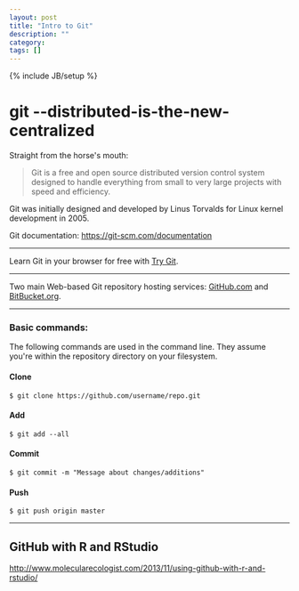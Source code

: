 ```yaml
---
layout: post
title: "Intro to Git"
description: ""
category: 
tags: []
---
```

{% include JB/setup %}

# git --distributed-is-the-new-centralized

Straight from the horse's mouth:

> Git is a free and open source distributed version control system designed to handle everything from small to very large projects with speed and efficiency.

Git was initially designed and developed by Linus Torvalds for Linux kernel development in 2005.

Git documentation: <a href="https://git-scm.com/documentation" target="_blank">https://git-scm.com/documentation</a>

---

Learn Git in your browser for free with <a href="http://try.github.com/" target="_blank">Try Git</a>.

---

Two main Web-based Git repository hosting services: <a href="https://github.com" target="_blank">GitHub.com</a> and <a href="https://bitbucket.org" target="_blank">BitBucket.org</a>.

---

### Basic commands:

The following commands are used in the command line. They assume you're within the repository directory on your filesystem.

#### Clone

```
$ git clone https://github.com/username/repo.git
```

#### Add

```
$ git add --all
```

#### Commit

```
$ git commit -m "Message about changes/additions"
```

#### Push

```
$ git push origin master
```

---

## GitHub with R and RStudio

<a href="http://www.molecularecologist.com/2013/11/using-github-with-r-and-rstudio/" target="_blank">http://www.molecularecologist.com/2013/11/using-github-with-r-and-rstudio/</a>
